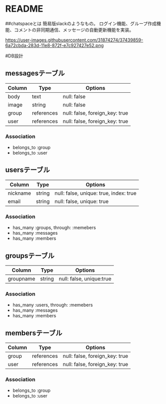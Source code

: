 # README

##chatspaceとは
簡易版slackのようなもの。
ログイン機能、グループ作成機能、コメントの非同期通信、メッセージの自動更新機能を実装。

https://user-images.githubusercontent.com/31874274/37439859-6a72cbda-283d-11e8-872f-e7c927427e52.png


#DB設計

## messagesテーブル

|Column|Type|Options|
|------|----|-------|
|body|text|null: false|
|image|string|null: false|
|group|references|null: false, foreign_key: true|
|user|references|null: false, foreign_key: true|

### Association
- belongs_to :group
- belongs_to :user

## usersテーブル

|Column|Type|Options|
|------|----|-------|
|nickname|string|null: false, unique: true, index: true|
|email|string|null: false, unique: true|


### Association
- has_many :groups, through: :memebers
- has_many :messages
- has_many :members

## groupsテーブル

|Column|Type|Options|
|------|----|-------|
|groupname|string|null: false, unique:true|

### Association
- has_many :users, through: :memebers
- has_many :messages
- has_many :members


## membersテーブル

|Column|Type|Options|
|------|----|-------|
|group|references|null: false, foreign_key: true|
|user|references|null: false, foreign_key: true|

### Association
- belongs_to :group
- belongs_to :user
